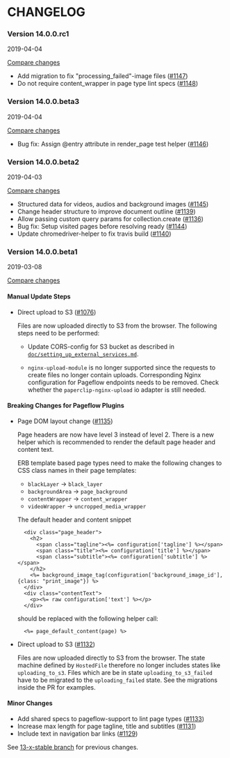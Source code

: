 # CHANGELOG

### Version 14.0.0.rc1

2019-04-04

[Compare changes](https://github.com/codevise/pageflow/compare/v14.0.0.beta3...v14.0.0.rc1)

- Add migration to fix "processing_failed"-image files
  ([#1147](https://github.com/codevise/pageflow/pull/1147))
- Do not require content_wrapper in page type lint specs
  ([#1148](https://github.com/codevise/pageflow/pull/1148))

### Version 14.0.0.beta3

2019-04-04

[Compare changes](https://github.com/codevise/pageflow/compare/v14.0.0.beta2...v14.0.0.beta3)

- Bug fix: Assign @entry attribute in render_page test helper
  ([#1146](https://github.com/codevise/pageflow/pull/1146))

### Version 14.0.0.beta2

2019-04-03

[Compare changes](https://github.com/codevise/pageflow/compare/v14.0.0.beta1...v14.0.0.beta2)

- Structured data for videos, audios and background images
  ([#1145](https://github.com/codevise/pageflow/pull/1145))
- Change header structure to improve document outline
  ([#1139](https://github.com/codevise/pageflow/pull/1139))
- Allow passing custom query params for collection.create
  ([#1136](https://github.com/codevise/pageflow/pull/1136))
- Bug fix: Setup visited pages before resolving ready
  ([#1144](https://github.com/codevise/pageflow/pull/1144))
- Update chromedriver-helper to fix travis build
  ([#1140](https://github.com/codevise/pageflow/pull/1140))

### Version 14.0.0.beta1

2019-03-08

[Compare changes](https://github.com/codevise/pageflow/compare/13-x-stable...v14.0.0.beta1)

#### Manual Update Steps

- Direct upload to S3
  ([#1076](https://github.com/codevise/pageflow/pull/1076))

  Files are now uploaded directly to S3 from the browser. The
  following steps need to be performed:

  * Update CORS-config for S3 bucket as described in
    [`doc/setting_up_external_services.md`](https://github.com/codevise/pageflow/blob/14-0-stable/doc/setting_up_external_services.md).

  * `nginx-upload-module` is no longer supported since the requests to
    create files no longer contain uploads. Corresponding Nginx
    configuration for Pageflow endpoints needs to be removed. Check
    whether the `paperclip-nginx-upload` io adapter is still needed.

#### Breaking Changes for Pageflow Plugins

- Page DOM layout change
  ([#1135](https://github.com/codevise/pageflow/pull/1135))

  Page headers are now have level 3 instead of level 2. There is a new
  helper which is recommended to render the default page header and
  content text.

  ERB template based page types need to make the following changes to
  CSS class names in their page templates:

  * `blackLayer` -> `black_layer`
  * `backgroundArea` -> `page_background`
  * `contentWrapper` -> `content_wrapper`
  * `videoWrapper` -> `uncropped_media_wrapper`

  The default header and content snippet

        <div class="page_header">
          <h2>
            <span class="tagline"><%= configuration['tagline'] %></span>
            <span class="title"><%= configuration['title'] %></span>
            <span class="subtitle"><%= configuration['subtitle'] %></span>
          </h2>
          <%= background_image_tag(configuration['background_image_id'], {class: "print_image"}) %>
        </div>
        <div class="contentText">
          <p><%= raw configuration['text'] %></p>
        </div>

  should be replaced with the following helper call:

        <%= page_default_content(page) %>

- Direct upload to S3
  ([#1132](https://github.com/codevise/pageflow/pull/1132))

  Files are now uploaded directly to S3 from the browser. The state
  machine defined by `HostedFile` therefore no longer includes states
  like `uploading_to_s3`. Files which are be in state
  `uploading_to_s3_failed` have to be migrated to the
  `uploading_failed` state. See the migrations inside the PR for
  examples.

#### Minor Changes

- Add shared specs to pageflow-support to lint page types
  ([#1133](https://github.com/codevise/pageflow/pull/1133))
- Increase max length for page tagline, title and subtitles
  ([#1131](https://github.com/codevise/pageflow/pull/1131))
- Include text in navigation bar links
  ([#1129](https://github.com/codevise/pageflow/pull/1129))

See
[13-x-stable branch](https://github.com/codevise/pageflow/blob/13-x-stable/CHANGELOG.md)
for previous changes.
